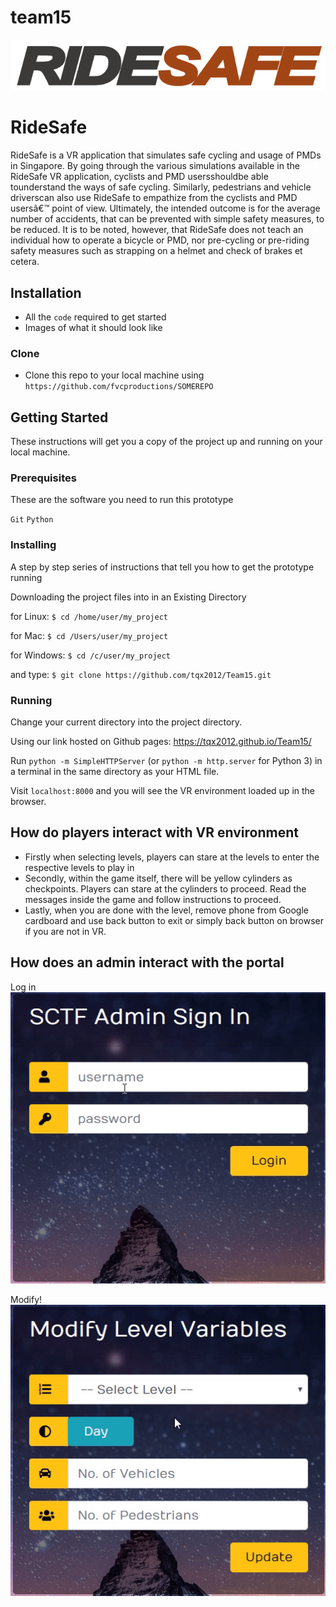 # team15


![FVCproductions](https://raw.githubusercontent.com/tqx2012/Team15/master/img/Logo.png)


# RideSafe

RideSafe is a VR application that simulates safe cycling and usage of PMDs in Singapore. By going through the various simulations available in the RideSafe VR application, cyclists and PMD usersshouldbe able tounderstand the ways of safe cycling. Similarly, pedestrians and vehicle driverscan also use  RideSafe to empathize from the cyclists and PMD usersâ€™ point of view. Ultimately, the intended outcome is for the average number of accidents, that can be prevented with simple safety measures, to be  reduced.  It  is  to  be  noted,  however,  that  RideSafe  does  not  teach  an  individual  how  to  operate  a bicycle or PMD, nor pre-cycling or pre-riding safety measures such as strapping on a helmet and check of brakes et cetera.

## Installation

- All the `code` required to get started
- Images of what it should look like

### Clone

- Clone this repo to your local machine using `https://github.com/fvcproductions/SOMEREPO`

## Getting Started

These instructions will get you a copy of the project up and running on your local machine.

### Prerequisites

These are the software you need to run this prototype

`Git`
`Python`

### Installing

A step by step series of instructions that tell you how to get the prototype running

Downloading the project files into in an Existing Directory

for Linux:
`$ cd /home/user/my_project`

for Mac:
`$ cd /Users/user/my_project`

for Windows:
`$ cd /c/user/my_project`

and type:
`$ git clone https://github.com/tqx2012/Team15.git`

### Running

Change your current directory into the project directory.

Using our link hosted on Github pages: https://tqx2012.github.io/Team15/

Run `python -m SimpleHTTPServer` (or `python -m http.server` for Python 3) in a terminal in the same directory as your HTML file.

Visit `localhost:8000` and you will see the VR environment loaded up in the browser.


## How do players interact with VR environment

- Firstly when selecting levels, players can stare at the levels to enter the respective levels to play in 
- Secondly, within the game itself, there will be yellow cylinders as checkpoints. Players can stare at the cylinders to proceed. Read the messages inside the game and follow instructions to proceed.
- Lastly, when you are done with the level, remove phone from Google cardboard and use back button to exit or simply back button on browser if you are not in VR.


## How does an admin interact with the portal
Log in  
![](login.gif)

Modify!  
![](modify.gif)
